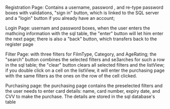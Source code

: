 Registration Page: Contains a username, password , and re-type password boxes with validations, "sign in" button, which is linked to the SQL server and a "login" button if you already have an account;

Login Page: usernam and password boxes, when the user enters the mathcing information with the sql table, the "enter" button will let him enter the next page; there is also a "back" button, which transfers back to the register page

Filter Page: with three filters for FilmType, Category, and AgeRating; the "search" button combines the selected filters and se3arches for such a row in the sql table; the "clear" button clears all selected filters and the listView; if you double click on a cell on the listView, it will enter the purchasing page with the same filters as the ones on the row of the cell clicked.

Purchasing page: the purchasing page contains the preselected filters and the user needs to enter card details: name, card number, expiry date, and CVV to make the purchase. The details are stored in the sql database's table

